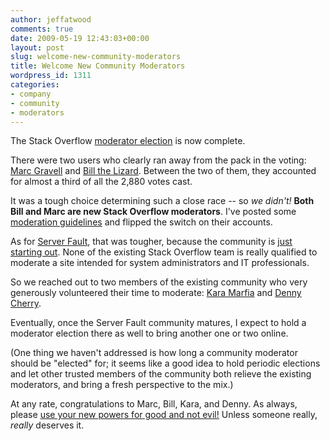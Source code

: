 ```yaml
---
author: jeffatwood
comments: true
date: 2009-05-19 12:43:03+00:00
layout: post
slug: welcome-new-community-moderators
title: Welcome New Community Moderators
wordpress_id: 1311
categories:
- company
- community
- moderators
---
```



The Stack Overflow [moderator election](http://blog.stackoverflow.com/2009/05/stack-overflow-moderator-voting-now-open/) is now complete.



There were two users who clearly ran away from the pack in the voting: [Marc Gravell](http://stackoverflow.com/users/23354/marc-gravell) and [Bill the Lizard](http://stackoverflow.com/users/1288/bill-the-lizard). Between the two of them, they accounted for almost a third of all the 2,880 votes cast.











It was a tough choice determining such a close race -- so _we didn't!_ **Both Bill and Marc are new Stack Overflow moderators**. I've posted some [moderation guidelines](http://blog.stackoverflow.com/2009/05/a-theory-of-moderation/) and flipped the switch on their accounts.



As for [Server Fault](http://serverfault.com), that was tougher, because the community is [just starting out](http://blog.stackoverflow.com/2009/05/server-fault-public-beta-nears/). None of the existing Stack Overflow team is really qualified to moderate a site intended for system administrators and IT professionals.



So we reached out to two members of the existing community who very generously volunteered their time to moderate: [Kara Marfia](http://serverfault.com/users/1803) and [Denny Cherry](http://serverfault.com/users/1674).











Eventually, once the Server Fault community matures, I expect to hold a moderator election there as well to bring another one or two online.



(One thing we haven't addressed is how long a community moderator should be "elected" for; it seems like a good idea to hold periodic elections and let other trusted members of the community both relieve the existing moderators, and bring a fresh perspective to the mix.)



At any rate, congratulations to Marc, Bill, Kara, and Denny. As always, please [use your new powers for good and not evil!](http://blog.stackoverflow.com/2009/05/a-theory-of-moderation/) Unless someone really, _really_ deserves it.

